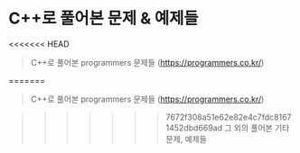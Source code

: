 # C++로 풀어본 문제 & 예제들
<<<<<<< HEAD

> C++로 풀어본 programmers 문제들 (https://programmers.co.kr/)

=======

> C++로 풀어본 programmers 문제들
(https://programmers.co.kr/)

>>>>>>> 7672f308a51e62e82e4c7fdc81671452dbd669ad
> 그 외의 풀어본 기타 문제, 예제들
